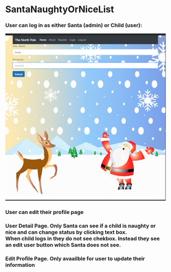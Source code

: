 # SantaNaughtyOrNiceList

<h3>User can log in as either Santa (admin) or Child (user):</h3>

<img src="https://github.com/switch900/SantaNaughtyOrNiceList/blob/master/Images/LoginPage.png?raw=true" />
  

<h3>User can edit their profile page</h3?
  
<img src="https://github.com/switch900/SantaNaughtyOrNiceList/blob/master/Images/EditProfilePage.png?raw=true" />

<h3>User Detail Page.  Only Santa can see if a child is naughty or nice and can change status by clicking text box.<br>
    When child logs in they do not see chekbox.  Instead they see an edit user button which Santa does not see.</h3>
    
<h3>Edit Profile Page.  Only avaailble for user to update their information</h3>
